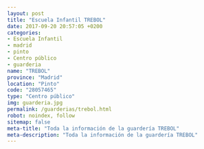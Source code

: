 ```yaml
---
layout: post
title: "Escuela Infantil TREBOL"
date: 2017-09-20 20:57:05 +0200
categories:
- Escuela Infantil
- madrid
- pinto
- Centro público
- guarderia
name: "TREBOL"
province: "Madrid"
location: "Pinto"
code: "28057465"
type: "Centro público"
img: guarderia.jpg
permalink: /guarderias/trebol.html
robot: noindex, follow
sitemap: false
meta-title: "Toda la información de la guardería TREBOL"
meta-description: "Toda la información de la guardería TREBOL"
---
```

